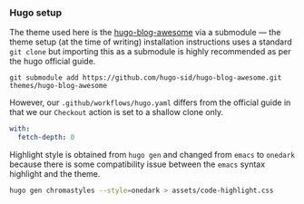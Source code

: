 ### Hugo setup

The theme used here is the [hugo-blog-awesome](https://github.com/hugo-sid/hugo-blog-awesome) via a submodule
&mdash; the theme setup (at the time of writing) installation instructions uses a standard `git clone` but
importing this as a submodule is highly recommended as per the hugo official guide. 

```shell
git submodule add https://github.com/hugo-sid/hugo-blog-awesome.git themes/hugo-blog-awesome
```

However, our `.github/workflows/hugo.yaml` differs from the official guide in that we our `Checkout` action
is set to a shallow clone only.

```yaml
with:
  fetch-depth: 0
```

Highlight style is obtained from `hugo gen` and changed from `emacs` to `onedark` because there is some
compatibility issue between the `emacs` syntax highlight and the theme. 

```bash
hugo gen chromastyles --style=onedark > assets/code-highlight.css
```
